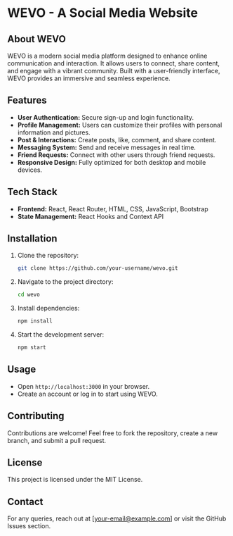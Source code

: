# WEVO - A Social Media Website

## About WEVO

WEVO is a modern social media platform designed to enhance online communication and interaction. It allows users to connect, share content, and engage with a vibrant community. Built with a user-friendly interface, WEVO provides an immersive and seamless experience.

## Features

- **User Authentication:** Secure sign-up and login functionality.
- **Profile Management:** Users can customize their profiles with personal information and pictures.
- **Post & Interactions:** Create posts, like, comment, and share content.
- **Messaging System:** Send and receive messages in real time.
- **Friend Requests:** Connect with other users through friend requests.
- **Responsive Design:** Fully optimized for both desktop and mobile devices.

## Tech Stack

- **Frontend:** React, React Router, HTML, CSS, JavaScript, Bootstrap
- **State Management:** React Hooks and Context API

## Installation

1. Clone the repository:
   ```sh
   git clone https://github.com/your-username/wevo.git
   ```
2. Navigate to the project directory:
   ```sh
   cd wevo
   ```
3. Install dependencies:
   ```sh
   npm install
   ```
4. Start the development server:
   ```sh
   npm start
   ```

## Usage

- Open `http://localhost:3000` in your browser.
- Create an account or log in to start using WEVO.

## Contributing

Contributions are welcome! Feel free to fork the repository, create a new branch, and submit a pull request.

## License

This project is licensed under the MIT License.

## Contact

For any queries, reach out at [[your-email@example.com](mailto\:your-email@example.com)] or visit the GitHub Issues section.

